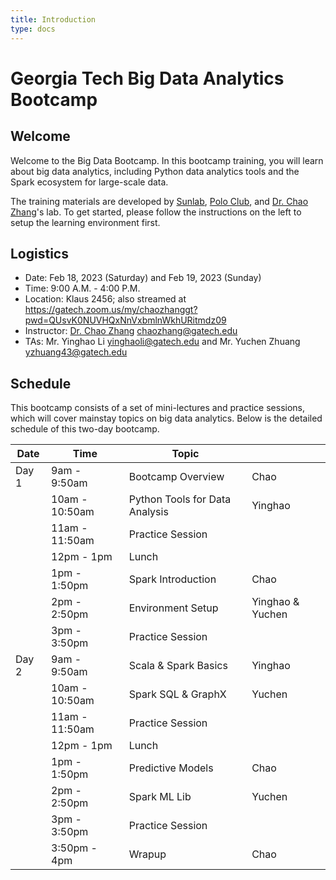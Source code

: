 ```yaml
---
title: Introduction
type: docs
---
```


# Georgia Tech Big Data Analytics Bootcamp

## Welcome

Welcome to the Big Data Bootcamp.  In this bootcamp training, you will learn about big data analytics, including Python data analytics tools and the Spark ecosystem for large-scale data.

The training materials are developed by [Sunlab](http://www.sunlab.org), [Polo Club](https://poloclub.github.io), and [Dr. Chao Zhang](http://chaozhang.org)'s lab. To get started, please follow the instructions on the left to setup the learning environment first.

## Logistics

- Date: Feb 18, 2023 (Saturday) and Feb 19, 2023 (Sunday)
- Time: 9:00 A.M. - 4:00 P.M.
- Location: Klaus 2456; also streamed at https://gatech.zoom.us/my/chaozhanggt?pwd=QUsvK0NUVHQxNnVxbmlnWkhURitmdz09
- Instructor: [Dr. Chao Zhang](http://chaozhang.org) chaozhang@gatech.edu
- TAs: Mr. Yinghao Li yinghaoli@gatech.edu and Mr. Yuchen Zhuang  yzhuang43@gatech.edu

## Schedule

This bootcamp consists of a set of mini-lectures and practice sessions, which will cover mainstay topics on big data analytics. Below is the detailed schedule of this two-day bootcamp.

| Date       | Time           | Topic                          |                  |
|------------|----------------|--------------------------------|------------------|
| Day 1 | 9am - 9:50am   | Bootcamp Overview              | Chao             |
|            | 10am - 10:50am | Python Tools for Data Analysis | Yinghao          |
|            | 11am - 11:50am | Practice Session               |                  |
|            | 12pm - 1pm     | Lunch                          |                  |
|            | 1pm - 1:50pm   | Spark Introduction             | Chao             |
|            | 2pm - 2:50pm   | Environment Setup              | Yinghao & Yuchen |
|            | 3pm - 3:50pm   | Practice Session               |                  |
| Day 2 | 9am - 9:50am   | Scala & Spark Basics           | Yinghao          |
|            | 10am - 10:50am | Spark SQL & GraphX             | Yuchen           |
|            | 11am - 11:50am | Practice Session               |                  |
|            | 12pm - 1pm     | Lunch                          |                  |
|            | 1pm - 1:50pm   | Predictive Models              | Chao             |
|            | 2pm - 2:50pm   | Spark ML Lib                   | Yuchen           |
|            | 3pm - 3:50pm   | Practice Session               |                  |
|            | 3:50pm - 4pm   | Wrapup                         | Chao             |

<!-- ## Resources -->

<!-- Recordings: -->
<!-- - [Bootcamp Overview](https://bluejeans.com/s/2y4ZH) -->
<!-- - [Intro to Spark](https://bluejeans.com/s/sTNso/) -->
<!-- - [Predictive Modeling](https://bluejeans.com/s/5uXXg) -->

<!-- Notebooks: -->
<!-- - [Word Embedding](https://www.dropbox.com/s/f9x670g5kclok3a/word-embedding.ipynb?dl=0) -->
